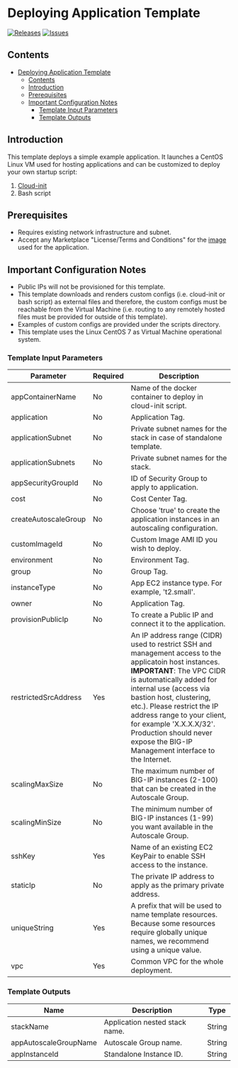 
# Deploying Application Template

[![Releases](https://img.shields.io/github/release/f5networks/f5-aws-cloudformation-v2.svg)](https://github.com/f5networks/f5-aws-cloudformation-v2/releases)
[![Issues](https://img.shields.io/github/issues/f5networks/f5-aws-cloudformation-v2.svg)](https://github.com/f5networks/f5-aws-cloudformation-v2/issues)

## Contents

- [Deploying Application Template](#deploying-application-template)
  - [Contents](#contents)
  - [Introduction](#introduction)
  - [Prerequisites](#prerequisites)
  - [Important Configuration Notes](#important-configuration-notes)
    - [Template Input Parameters](#template-input-parameters)
    - [Template Outputs](#template-outputs)

## Introduction

This template deploys a simple example application. It launches a CentOS Linux VM used for hosting applications and can be customized to deploy your own startup script:

1) [Cloud-init](https://cloudinit.readthedocs.io/en/latest/)
2) Bash script


## Prerequisites

- Requires existing network infrastructure and subnet.
- Accept any Marketplace "License/Terms and Conditions" for the [image](https://aws.amazon.com/marketplace/pp/B00O7WM7QW) used for the application.

## Important Configuration Notes

- Public IPs will not be provisioned for this template.
- This template downloads and renders custom configs (i.e. cloud-init or bash script) as external files and therefore, the custom configs must be reachable from the Virtual Machine (i.e. routing to any remotely hosted files must be provided for outside of this template).
- Examples of custom configs are provided under the scripts directory.
- This template uses the Linux CentOS 7 as Virtual Machine operational system.


### Template Input Parameters

| Parameter | Required | Description |
| --- | --- | --- |
| appContainerName | No | Name of the docker container to deploy in cloud-init script. |
| application | No | Application Tag. |
| applicationSubnet | No | Private subnet names for the stack in case of standalone template. |
| applicationSubnets | No | Private subnet names for the stack. |
| appSecurityGroupId | No | ID of Security Group to apply to application. |
| cost | No | Cost Center Tag. |
| createAutoscaleGroup | No | Choose 'true' to create the application instances in an autoscaling configuration. |
| customImageId | No | Custom Image AMI ID you wish to deploy. |
| environment | No | Environment Tag. |
| group | No | Group Tag. |
| instanceType | No | App EC2 instance type. For example, 't2.small'. |
| owner | No | Application Tag. |
| provisionPublicIp | No | To create a Public IP and connect it to the application. |
| restrictedSrcAddress | Yes | An IP address range (CIDR) used to restrict SSH and management access to the applicatoin host instances. **IMPORTANT**: The VPC CIDR is automatically added for internal use (access via bastion host, clustering, etc.). Please restrict the IP address range to your client, for example 'X.X.X.X/32'. Production should never expose the BIG-IP Management interface to the Internet. |
| scalingMaxSize | No | The maximum number of BIG-IP instances (2-100) that can be created in the Autoscale Group. |
| scalingMinSize | No | The minimum number of BIG-IP instances (1-99) you want available in the Autoscale Group. |
| sshKey | Yes | Name of an existing EC2 KeyPair to enable SSH access to the instance. |
| staticIp | No | The private IP address to apply as the primary private address. |
| uniqueString | Yes | A prefix that will be used to name template resources. Because some resources require globally unique names, we recommend using a unique value. |
| vpc | Yes | Common VPC for the whole deployment. |

### Template Outputs

| Name | Description | Type |
| --- | --- | --- |
| stackName | Application nested stack name. | String |
| appAutoscaleGroupName | Autoscale Group name. | String |
| appInstanceId | Standalone Instance ID. | String |
